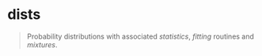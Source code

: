 # dists

> Probability distributions with associated _statistics_, _fitting_ routines and _mixtures_.
